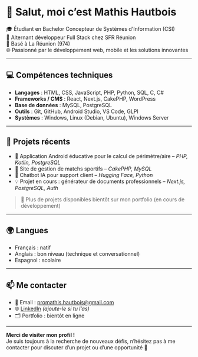 # 👋 Salut, moi c’est Mathis Hautbois

🎓 Étudiant en Bachelor Concepteur de Systèmes d'Information (CSI)  
💼 Alternant développeur Full Stack chez SFR Réunion  
📍 Basé à La Réunion (974)  
🌐 Passionné par le développement web, mobile et les solutions innovantes

---

## 💻 Compétences techniques

- **Langages** : HTML, CSS, JavaScript, PHP, Python, SQL, C, C#
- **Frameworks / CMS** : React, Next.js, CakePHP, WordPress
- **Base de données** : MySQL, PostgreSQL
- **Outils** : Git, GitHub, Android Studio, VS Code, GLPI
- **Systèmes** : Windows, Linux (Debian, Ubuntu), Windows Server

---

## 🚀 Projets récents

- 📱 Application Android éducative pour le calcul de périmètre/aire – *PHP, Kotlin, PostgreSQL*
- 🏀 Site de gestion de matchs sportifs – *CakePHP, MySQL*
- 🧠 Chatbot IA pour support client – *Hugging Face, Python*
- 💡 Projet en cours : générateur de documents professionnels – *Next.js, PostgreSQL, Auth*

> 🔗 Plus de projets disponibles bientôt sur mon portfolio (en cours de développement)

---

## 🌍 Langues

- Français : natif  
- Anglais : bon niveau (technique et conversationnel)  
- Espagnol : scolaire  

---

## 📫 Me contacter

- 📧 Email : promathis.hautbois@gmail.com  
- 🌐 [LinkedIn](https://linkedin.com/in/mathis-hautbois) *(ajoute-le si tu l’as)*  
- 🗂️ Portfolio : bientôt en ligne

---

**Merci de visiter mon profil !**  
Je suis toujours à la recherche de nouveaux défis, n’hésitez pas à me contacter pour discuter d’un projet ou d’une opportunité 🚀
